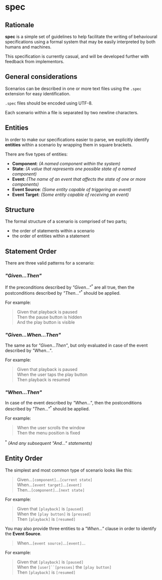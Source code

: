 # spec

## Rationale

**spec** is a simple set of guidelines to help facilitate the writing of behavioural specifications using a formal system that may be easily interpreted by both humans and machines.

This specification is currently casual, and will be developed further with feedback from implementors.

## General considerations

Scenarios can be described in one or more text files using the `.spec` extension for easy identification.

`.spec` files should be encoded using UTF-8.

Each scenario within a file is separated by two newline characters.

## Entities

In order to make our specifications easier to parse, we explicitly identify **entities** within a scenario by wrapping them in square brackets.

There are five types of entities:

- **Component**: _(A named component within the system)_
- **State**: _(A value that represents one possible state of a named component)_
- **Event**: _(The name of an event that affects the state of one or more components)_
- **Event Source**: _(Some entity capable of triggering an event)_
- **Event Target**: _(Some entity capable of receiving an event)_

## Structure

The formal structure of a scenario is comprised of two parts;

- the order of statements within a scenario
- the order of entities within a statement

## Statement Order

There are three valid patterns for a scenario:

### _"Given...Then"_

If the preconditions described by _"Given..."_<sup>\*</sup> are all true, then the postconditions described by _"Then..."_<sup>\*</sup> should be applied.

For example:

> Given that playback is paused<br/>
> Then the pause button is hidden<br/>
> And the play button is visible

### _"Given...When...Then"_

The same as for _"Given...Then"_, but only evaluated in case of the event described by _"When..."_.

For example:

> Given that playback is paused<br/>
> When the user taps the play button<br/>
> Then playback is resumed

### _"When...Then"_

In case of the event described by _"When..."_, then the postconditions described by _"Then..."_<sup>\*</sup> should be applied.

For example:

> When the user scrolls the window<br/>
> Then the menu position is fixed

<sup>\*</sup> _(And any subsequent "And..." statements)_

## Entity Order

The simplest and most common type of scenario looks like this:

> Given...`[component]`...`[current state]`<br/>
> When...`[event target]`...`[event]`<br/>
> Then...`[component]`...`[next state]`

For example:

> Given that `[playback]` is `[paused]`<br/>
> When the `[play button]` is `[pressed]`<br/>
> Then `[playback]` is `[resumed]`

You may also provide three entities to a _"When..."_ clause in order to identify the **Event Source**.

> When...`[event source]`...`[event]`...<br/>

For example:

> Given that `[playback]` is `[paused]`<br/>
> When the ` [user]``[presses] ` the `[play button]`<br/>
> Then `[playback]` is `[resumed]`
